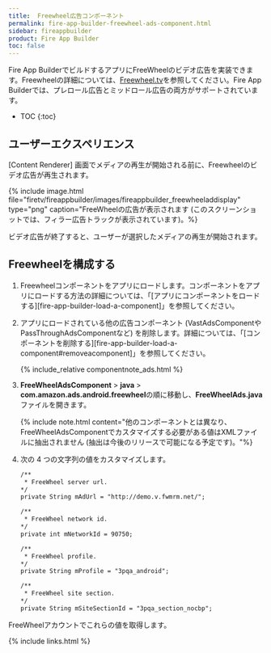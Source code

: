 ```yaml
---
title:  Freewheel広告コンポーネント
permalink: fire-app-builder-freewheel-ads-component.html
sidebar: fireappbuilder
product: Fire App Builder
toc: false
---
```


Fire App BuilderでビルドするアプリにFreeWheelのビデオ広告を実装できます。Freewheelの詳細については、[Freewheel.tv](http://freewheel.tv/)を参照してください。Fire App Builderでは、プレロール広告とミッドロール広告の両方がサポートされています。

* TOC
{:toc}

## ユーザーエクスペリエンス

[Content Renderer] 画面でメディアの再生が開始される前に、Freewheelのビデオ広告が再生されます。

{% include image.html file="firetv/fireappbuilder/images/fireappbuilder_freewheeladdisplay" type="png" caption="FreeWheelの広告が表示されます (このスクリーンショットでは、フィラー広告トラックが表示されています)。%}

ビデオ広告が終了すると、ユーザーが選択したメディアの再生が開始されます。

## Freewheelを構成する

1.  Freewheelコンポーネントをアプリにロードします。コンポーネントをアプリにロードする方法の詳細については、「[アプリにコンポーネントをロードする][fire-app-builder-load-a-component]」を参照してください。

2.  アプリにロードされている他の広告コンポーネント (VastAdsComponentやPassThroughAdsComponentなど) を削除します。詳細については、「[コンポーネントを削除する][fire-app-builder-load-a-component#removeacomponent]」を参照してください。    
    
    {% include_relative componentnote_ads.html %}
    
2.  **FreeWheelAdsComponent** > **java** > **com.amazon.ads.android.freewheel**の順に移動し、**FreeWheelAds.java**ファイルを開きます。

    {% include note.html content="他のコンポーネントとは異なり、FreeWheelAdsComponentでカスタマイズする必要がある値はXMLファイルに抽出されません (抽出は今後のリリースで可能になる予定です)。"%}

3.  次の 4 つの文字列の値をカスタマイズします。

    ```xml
    /**
     * FreeWheel server url.
    */
    private String mAdUrl = "http://demo.v.fwmrm.net/";

    /**
     * FreeWheel network id.
    */
    private int mNetworkId = 90750;

    /**
     * FreeWheel profile.
    */
    private String mProfile = "3pqa_android";

    /**
     * FreeWheel site section.
    */
    private String mSiteSectionId = "3pqa_section_nocbp";
    ```

   FreeWheelアカウントでこれらの値を取得します。

{% include links.html %}
